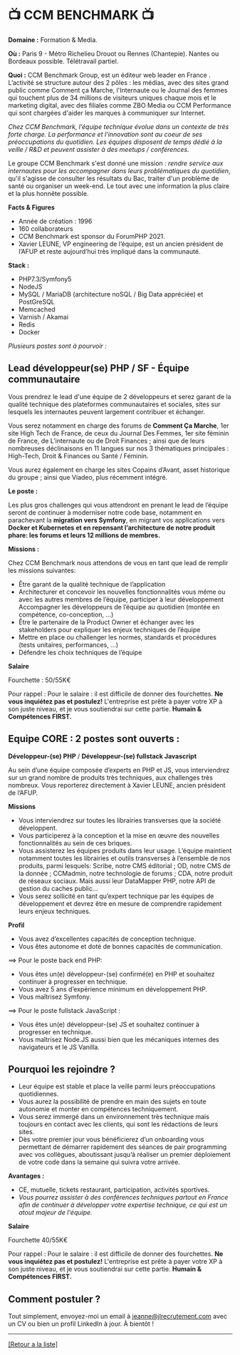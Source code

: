 # 📺 CCM BENCHMARK 📺

**Domaine :** Formation & Media.

**Où :** Paris 9 - Métro Richelieu Drouot ou Rennes (Chantepie). Nantes ou Bordeaux possible. Télétravail partiel. 

**Quoi :** CCM Benchmark Group, est un éditeur web leader en France . L’activité se structure autour des 2 pôles :  les médias, avec des sites grand public comme Comment ça Marche, l'Internaute ou le Journal des femmes qui touchent plus de 34 millions de visiteurs uniques chaque mois et le marketing digital, avec des filiales comme ZBO Media ou CCM Performance qui sont chargées d'aider les marques à communiquer sur Internet.

*Chez CCM Benchmark, l’équipe technique évolue dans un contexte de très forte charge. La performance et l’innovation sont au coeur de ses préoccupations du quotidien. Les équipes disposent de temps dédié à la veille / R&D et peuvent assister à des meetups / conférences.*

Le groupe CCM Benchmark s'est donné une mission : *rendre service aux internautes pour les accompagner dans leurs problématiques du quotidien*, qu'il s'agisse de consulter les résultats du Bac, traiter d'un problème de santé ou organiser un week-end. Le tout avec une information la plus claire et la plus honnête possible.

**Facts & Figures**

* Année de création : 1996
* 160 collaborateurs
* CCM Benchmark est sponsor du ForumPHP 2021.
* Xavier LEUNE, VP engineering de l’équipe, est un ancien président de l’AFUP et reste aujourd’hui très impliqué dans la communauté. 

**Stack :** 

* PHP7.3/Symfony5 
* NodeJS
* MySQL / MariaDB (architecture noSQL / Big Data appréciée) et PostGreSQL
* Memcached
* Varnish / Akamai
* Redis
* Docker

*Plusieurs postes sont à pourvoir :*

## Lead développeur(se) PHP / SF - Équipe communautaire

Vous prendrez le lead d'une équipe de 2 développeurs et serez garant de la qualité technique des plateformes communautaires et sociales, sites sur lesquels les internautes peuvent largement contribuer et échanger. 

Vous serez notamment en charge des forums de **Comment Ça Marche**, 1er site High Tech de France, de ceux du Journal Des Femmes, 1er site féminin de France, de L’internaute ou de Droit Finances ; ainsi que de leurs nombreuses déclinaisons en 11 langues sur nos 3 thématiques principales : High-Tech, Droit & Finances ou Santé / Féminin. 

Vous aurez également en charge les sites Copains d’Avant, asset historique du groupe ; ainsi que Viadeo, plus récemment intégré.

**Le poste :**

Les plus gros challenges qui vous attendront en prenant le lead de l’équipe seront de continuer à moderniser notre code base, notamment en parachevant la **migration vers Symfony**, en migrant vos applications vers **Docker et Kubernetes et en repensant l’architecture de notre produit phare: les forums et leurs 12 millions de membres.**

**Missions :**

Chez CCM Benchmark nous attendons de vous en tant que lead de remplir les missions suivantes:

* Être garant de la qualité technique de l’application
* Architecturer et concevoir les nouvelles fonctionnalités vous même ou avec les autres membres de l’équipe, participer à leur développement
Accompagner les développeurs de l’équipe au quotidien (montée en compétence, co-conception, …)
* Être le partenaire de la Product Owner et échanger avec les stakeholders pour expliquer les enjeux techniques de l’équipe
* Mettre en place ou challenger les normes, standards et procédures (tests unitaires, performances, …)
* Défendre les choix techniques de l’équipe

**Salaire**

Fourchette : 50/55K€

Pour rappel :  Pour le salaire : il est difficile de donner des fourchettes. **Ne vous inquiétez pas et postulez!** L'entreprise est prête à payer votre XP à son juste niveau, et je vous soutiendrai sur cette partie. **Humain & Compétences FIRST.**

## Equipe CORE : 2 postes sont ouverts : 

**Développeur-(se) PHP**  /  **Développeur-(se) fullstack Javascript**

Au sein d’une équipe composée d’experts en PHP et JS, vous interviendrez sur un grand nombre de produits très techniques, aux challenges très nombreux. Vous reporterez directement à Xavier LEUNE, ancien président de l’AFUP.

**Missions**

* Vous interviendrez sur toutes les librairies transverses que la société développent.
* Vous participerez à la conception et la mise en œuvre des nouvelles fonctionnalités au sein de ces briques. 
* Vous assisterez les équipes produits dans leur usage. L’équipe maintient notamment toutes les librairies et outils transverses à l’ensemble de nos produits, parmi lesquels: Scribe, notre CMS éditorial ; OD, notre CMS de la donnée ; CCMadmin, notre technologie de forums ; CDA, notre produit de réseaux sociaux. Mais aussi leur DataMapper PHP, notre API de gestion du caches public...
* Vous serez sollicité en tant qu’expert technique par les équipes de développement et devrez être en mesure de comprendre rapidement leurs enjeux techniques.

**Profil**

* Vous avez d’excellentes capacités de conception technique.
* Vous êtes autonome et doté de bonnes capacités de communication.

==> Pour le poste back end PHP: 
* Vous êtes un(e) développeur-(se) confirmé(e) en PHP et souhaitez continuer à progresser en technique.
* Vous avez 5 ans d’expérience minimum en développement PHP.
* Vous maîtrisez Symfony.

==> Pour le poste fullstack JavaScript :
* Vous êtes un(e) développeur-(se) JS et souhaitez continuer à progresser en technique.
* Vous maîtrisez Node.JS aussi bien que les mécaniques internes des navigateurs et le JS Vanilla.


## Pourquoi les rejoindre ?

* Leur équipe est stable et place la veille parmi leurs préoccupations quotidiennes. 
* Vous aurez la possibilité de prendre en main des sujets en toute autonomie et monter en compétences techniquement.
* Vous serez immergé dans un environnement très technique mais toujours en contact avec les clients, qui sont les rédactions de leurs sites.  
* Dès votre premier jour vous bénéficierez d’un onboarding vous permettant de démarrer rapidement des séances de pair programming avec vos collègues, aboutissant jusqu’à réaliser un premier déploiement de votre code dans la semaine qui suivra votre arrivée. 

**Avantages :**

* CE, mutuelle, tickets restaurant, participation, activités sportives.
* *Vous pourrez assister à des conférences techniques partout en France afin de continuer à développer votre expertise technique, ce qui est un atout majeur de l'équipe.* 

**Salaire**

Fourchette 40/55K€

Pour rappel :  Pour le salaire : il est difficile de donner des fourchettes. **Ne vous inquiétez pas et postulez!** L'entreprise est prête à payer votre XP à son juste niveau, et je vous soutiendrai sur cette partie. **Humain & Compétences FIRST.**

## Comment postuler ?

Tout simplement, envoyez-moi un email à jeanne@jlrecrutement.com avec un CV ou bien un profil LinkedIn à jour. À bientôt ! 

----
<a href="https://github.com/jlondiche/job-board-php/blob/master/README.md">[Retour a la liste]</a>

